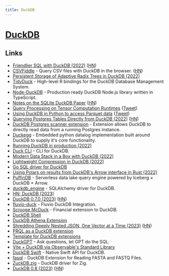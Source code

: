 ```yaml
---
title: DuckDB
---
```


# [DuckDB](https://duckdb.org/)

## Links

- [Friendlier SQL with DuckDB (2022)](https://duckdb.org/2022/05/04/friendlier-sql.html) ([HN](https://news.ycombinator.com/item?id=31355050))
- [CSVFiddle](https://csvfiddle.io/) - Query CSV files with DuckDB in the browser. ([HN](https://news.ycombinator.com/item?id=31946039))
- [Persistent Storage of Adaptive Radix Trees in DuckDB (2022)](https://duckdb.org/2022/07/27/art-storage.html)
- [TidyDuck](https://github.com/krlmlr/tidyduck) - High-level R bindings for the DuckDB Database Management System.
- [Node-DuckDB](https://github.com/deepcrawl/node-duckdb) - Production ready DuckDB Node.js library written in TypeScript.
- [Notes on the SQLite DuckDB Paper](https://simonwillison.net/2022/Sep/1/sqlite-duckdb-paper/) ([HN](https://news.ycombinator.com/item?id=32684424))
- [Query Processing on Tensor Computation Runtimes](https://www.vldb.org/pvldb/vol15/p2811-he.pdf) ([Tweet](https://twitter.com/__AlexMonahan__/status/1566053135390388225))
- [Using DuckDB in Python to access Parquet data](https://til.simonwillison.net/duckdb/parquet) ([Tweet](https://twitter.com/simonw/status/1570968646096420864))
- [Querying Postgres Tables Directly from DuckDB (2022)](https://duckdb.org/2022/09/30/postgres-scanner.html) ([HN](https://news.ycombinator.com/item?id=33035803))
- [DuckDB Postgres scanner extension](https://github.com/duckdblabs/postgres_scanner) - Extension allows DuckDB to directly read data from a running Postgres instance.
- [Duckegg](https://github.com/philzook58/duckegg) - Embedded python datalog implementation built around DuckDB to supply it's core functionality.
- [Running DuckDB in production (2022)](https://twitter.com/bernhardsson/status/1579460027907444738)
- [Duck CLI](https://github.com/dbcli/duckcli) - CLI for DuckDB.
- [Modern Data Stack in a Box with DuckDB (2022)](https://duckdb.org/2022/10/12/modern-data-stack-in-a-box.html)
- [Lightweight Compression in DuckDB (2022)](https://duckdb.org/2022/10/28/lightweight-compression.html)
- [Go SQL driver for DuckDB](https://github.com/marcboeker/go-duckdb)
- [Using Polars on results from DuckDB's Arrow interface in Rust (2022)](https://vikramoberoi.com/using-polars-on-results-from-duckdbs-arrow-interface-in-rust/)
- [PuffinDB](https://github.com/sutoiku/puffin) - Serverless data lake query engine powered by Iceberg × DuckDB × Arrow.
- [duckdb_engine](https://github.com/Mause/duckdb_engine) - SQLAlchemy driver for DuckDB.
- [HN: DuckDB (2023)](https://news.ycombinator.com/item?id=34741195)
- [DuckDB 0.7.0 (2023)](https://duckdb.org/2023/02/13/announcing-duckdb-070.html) ([HN](https://news.ycombinator.com/item?id=34771524))
- [fluvio-duck](https://github.com/infinyon/fluvio-duck) - Fluvio DuckDB Integration.
- [Scrooge McDuck](https://github.com/pdet/Scrooge-McDuck) - Financial extension to DuckDB.
- [DuckDB Shell](https://shell.duckdb.org/)
- [DuckDB Athena Extension](https://github.com/dacort/duckdb-athena-extension)
- [Shredding Deeply Nested JSON, One Vector at a Time (2023)](https://duckdb.org/2023/03/03/json.html) ([HN](https://news.ycombinator.com/item?id=35009612))
- [PRQL as a DuckDB extension](https://github.com/ywelsch/duckdb-prql)
- [Template for DuckDB extensions](https://github.com/duckdb/extension-template)
- [DuckGPT](https://github.com/cube2222/DuckGPT) - Ask questions, let GPT do the SQL.
- [Vite + DuckDB via Observable's Standard Library](https://github.com/hrbrmstr/vite-duckdb)
- [DuckDB Swift](https://github.com/duckdb/duckdb-swift) - Native Swift API for DuckDB.
- [fasql](https://github.com/wheretrue/fasql) - DuckDB Extension for Reading FASTA and FASTQ Files.
- [ZuckDB.zig](https://github.com/karlseguin/zuckdb.zig) - DuckDB driver for Zig.
- [DuckDB 0.8 (2023)](https://duckdb.org/2023/05/17/announcing-duckdb-080.html) ([HN](https://news.ycombinator.com/item?id=35983517))
